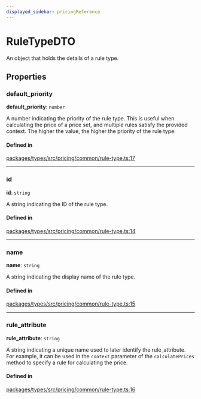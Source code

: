 ```yaml
---
displayed_sidebar: pricingReference
---
```


# RuleTypeDTO

An object that holds the details of a rule type.

## Properties

### default\_priority

 **default\_priority**: `number`

A number indicating the priority of the rule type. This is useful when calculating the price of a price set, and multiple rules satisfy the provided context. The higher the value, the higher the priority of the rule type.

#### Defined in

[packages/types/src/pricing/common/rule-type.ts:17](https://github.com/medusajs/medusa/blob/daea35fe73/packages/types/src/pricing/common/rule-type.ts#L17)

___

### id

 **id**: `string`

A string indicating the ID of the rule type.

#### Defined in

[packages/types/src/pricing/common/rule-type.ts:14](https://github.com/medusajs/medusa/blob/daea35fe73/packages/types/src/pricing/common/rule-type.ts#L14)

___

### name

 **name**: `string`

A string indicating the display name of the rule type.

#### Defined in

[packages/types/src/pricing/common/rule-type.ts:15](https://github.com/medusajs/medusa/blob/daea35fe73/packages/types/src/pricing/common/rule-type.ts#L15)

___

### rule\_attribute

 **rule\_attribute**: `string`

A string indicating a unique name used to later identify the rule_attribute. For example, it can be used in the `context` parameter of the `calculatePrices` method to specify a rule for calculating the price.

#### Defined in

[packages/types/src/pricing/common/rule-type.ts:16](https://github.com/medusajs/medusa/blob/daea35fe73/packages/types/src/pricing/common/rule-type.ts#L16)
